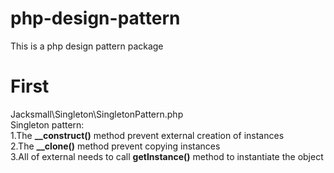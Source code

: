 # php-design-pattern
This is a php design pattern package

# First
Jacksmall\Singleton\SingletonPattern.php<br>
Singleton pattern:<br>
1.The <strong>__construct()</strong> method prevent external creation of instances<br>
2.The <strong>__clone()</strong> method prevent copying instances<br>
3.All of external needs to call <strong>getInstance()</strong> method to instantiate the object

